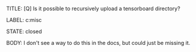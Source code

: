 TITLE:
[Q] Is it possible to recursively upload a tensorboard directory?

LABEL:
c:misc

STATE:
closed

BODY:
I don't see a way to do this in the docs, but could just be missing it. 

